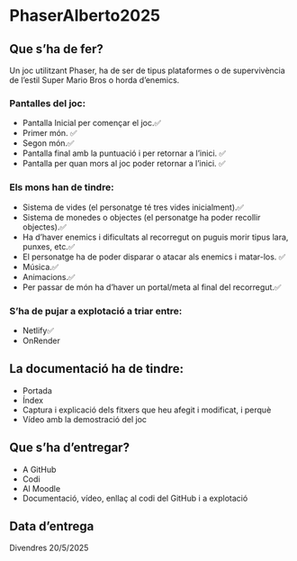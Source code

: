  # PhaserAlberto2025

## Que s’ha de fer?

Un joc utilitzant Phaser, ha de ser de tipus plataformes o de supervivència de l’estil Super Mario Bros o horda d’enemics.

### Pantalles del joc:
- Pantalla Inicial per començar el joc.✅
- Primer món. ✅
- Segon món.✅
- Pantalla final amb la puntuació i per retornar a l’inici. ✅
- Pantalla per quan mors al joc poder retornar a l’inici. ✅

### Els mons han de tindre:
- Sistema de vides (el personatge té tres vides inicialment).✅
- Sistema de monedes o objectes (el personatge ha poder recollir objectes).✅
- Ha d’haver enemics i dificultats al recorregut on puguis morir tipus lara, punxes, etc.✅
- El personatge ha de poder disparar o atacar als enemics i matar-los. ✅
- Música.✅
- Animacions.✅
- Per passar de món ha d’haver un portal/meta al final del recorregut.✅

### S’ha de pujar a explotació a triar entre:
- Netlify✅
- OnRender

## La documentació ha de tindre:
- Portada
- Índex
- Captura i explicació dels fitxers que heu afegit i modificat, i perquè
- Vídeo amb la demostració del joc

## Que s’ha d’entregar?
- A GitHub
- Codi
- Al Moodle
- Documentació, vídeo, enllaç al codi del GitHub i a explotació

## Data d’entrega
Divendres 20/5/2025

